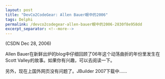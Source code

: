 ```yaml
---
layout: post
title: "DevCo2CodeGear: Allen Bauer眼中的2006"
tags: Delphi
permalink: /devco2codegear-allen-bauer眼中的2006-2830f8e958dd
excerpt_separator: <!--more-->
---
```

(CSDN Dec 28, 2006)

Allen Bauer在新鲜出炉的blog中仔细回顾了06年这个动荡曲折的年份里发生在Scott Valley的故事。如果你有兴趣，可以去阅读一下。

另外，现在上国外网页没有问题了。JBuilder 2007下载中……
<!--more-->